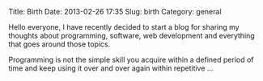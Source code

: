 Title: Birth
Date: 2013-02-26 17:35
Slug: birth
Category: general

Hello everyone, I have recently decided to start a blog for sharing my
thoughts about programming, software, web development and everything
that goes around those topics.

Programming is not the simple skill you acquire within a defined period
of time and keep using it over and over again within repetitive ...
